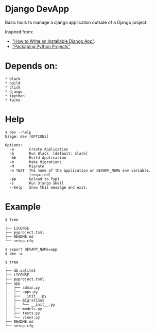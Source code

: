 # Django DevApp
Basic tools to manage a django application outside of a Django project.

Inspired from:
* ["How to Write an Installable Django App"](https://realpython.com/installable-django-app/#bootstrapping-django-outside-of-a-project).
* ["Packaging Python Projects"](https://packaging.python.org/en/latest/tutorials/packaging-projects/)

# Depends on:

    * black
    * build
    * click
    * django
    * ipython
    * twine
    
# Help
```
$ dev --help
Usage: dev [OPTIONS]

Options:
  -a       Create Application
  -b       Run Black  [default: black]
  -bb      Build Application
  -m       Make Migrations
  -M       Migrate
  -n TEXT  The name of the application or DEVAPP_NAME env variable.
           [required]
  -pp      Upload to Pypi
  -s       Run Django Shell
  --help   Show this message and exit.

```
# Example
```
$ tree
.
├── LICENSE
├── pyproject.toml
├── README.md
└── setup.cfg

$ export DEVAPP_NAME=app
$ dev -a

$ tree
.
├── db.sqlite3
├── LICENSE
├── pyproject.toml
├── app
│   ├── admin.py
│   ├── apps.py
│   ├── __init__.py
│   ├── migrations
│   │   └── __init__.py
│   ├── models.py
│   ├── tests.py
│   └── views.py
├── README.md
└── setup.cfg
```
